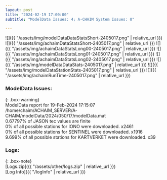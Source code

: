 ```yaml
---
layout: post
title: "2024-02-19 17:00:00"
subtitle: "ModelData Issues: 4; A-CHAIM System Issues: 0"

---
```


![]({{ "/assets/img/modelDataDataStatsShort-2405017.png" | relative_url }})
![]({{ "/assets/img/achaimDataStatsShort-2405017.png" | relative_url }})
![]({{ "/assets/img/achaimDataStatsLong00-2405017.png" | relative_url }})
![]({{ "/assets/img/achaimDataStatsLong01-2405017.png" | relative_url }})
![]({{ "/assets/img/achaimDataStatsLong02-2405017.png" | relative_url }})
![]({{ "/assets/img/modelDataDataStats-2405017.png" | relative_url }})
![]({{ "/assets/img/modelDataStationStats-2405017.png" | relative_url }})
![]({{ "/assets/img/achaimRunTime-2405017.png" | relative_url }})


### ModelData Issues:  
  
{: .box-warning}  
 ModelData report for 19-Feb-2024 17:15:07   
 /home/chaim/ACHAIM_SERVER/A-CHAIM/modelData/2024/050/17/modelData.mat   
 0.67797% of JASON tec values are finite   
 0% of all possible stations for IONO were downloaded. x2461   
 0% of all possible stations for SENTINEL were downloaded. x1916   
 9.699% of all possible stations for KARTVERKET were downloaded. x39   
  


### Logs:  
  
{: .box-note}  
[Logs.zip]({{ "/assets/other/logs.zip" | relative_url }})  
[Log Info]({{ "/logInfo" | relative_url }})  
